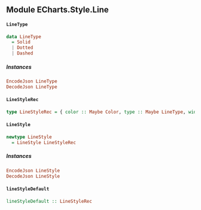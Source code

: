 ## Module ECharts.Style.Line

#### `LineType`

``` purescript
data LineType
  = Solid
  | Dotted
  | Dashed
```

##### Instances
``` purescript
EncodeJson LineType
DecodeJson LineType
```

#### `LineStyleRec`

``` purescript
type LineStyleRec = { color :: Maybe Color, type :: Maybe LineType, width :: Maybe Number, shadowColor :: Maybe Color, shadowOffsetX :: Maybe Number, shadowOffsetY :: Maybe Number }
```

#### `LineStyle`

``` purescript
newtype LineStyle
  = LineStyle LineStyleRec
```

##### Instances
``` purescript
EncodeJson LineStyle
DecodeJson LineStyle
```

#### `lineStyleDefault`

``` purescript
lineStyleDefault :: LineStyleRec
```


